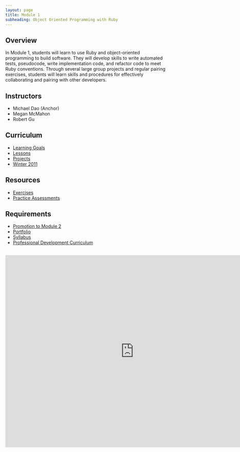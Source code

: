 ```yaml
---
layout: page
title: Module 1
subheading: Object Oriented Programming with Ruby
---
```


## Overview

In Module 1, students will learn to use Ruby and object-oriented programming to build software. They will develop skills to write automated tests, pseudocode, write implementation code, and refactor code to meet Ruby conventions. Through several large group projects and regular pairing exercises, students will learn skills and procedures for effectively collaborating and pairing with other developers.

## Instructors

* Michael Dao (Anchor)
* Megan McMahon
* Robert Gu

## Curriculum

* [Learning Goals](./learning_goals)
* [Lessons](./lessons)
* [Projects](./projects)
* [Winter 2011](./winter_2001)

## Resources

* [Exercises](./exercises)
* [Practice Assessments](./practice_assessments)

## Requirements

* [Promotion to Module 2](./promotion)
* [Portfolio](./portfolios)
* [Syllabus](./syllabus)
* [Professional Development Curriculum](https://careerdev.turing.io/module_one/)

<br>

<iframe src="https://calendar.google.com/calendar/embed?src=casimircreative.com_59k8msrrc2ddhcv787vubvp0s4@group.calendar.google.com&ctz=America/Denver&mode=week" style="border: 0" width="800" height="600" frameborder="0" scrolling="no"></iframe>
